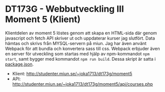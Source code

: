 # DT173G - Webbutveckling III Moment 5 (Klient)

Klientdelen av moment 5 löstes genom att skapa en HTML-sida där genom javascript och fetch API skriver ut och uppdaterar kurser jag slutfört. Data hämtas och skrivs från MYSQL-servern på miun. Jag har även använt Webpack för att bundla och konvertera sass till css. Webpack erbjuder även en server för utveckling som startas med hjälp av npm-kommandot `npm start`, samt bygger med kommandot `npm run build`. Dessa skript är satta i [package.json](https://github.com/jonatanbkarlsson/dt173g_moment_5_client/blob/master/package.json).

* Klient: http://studenter.miun.se/~joka1713/dt173g/moment5
* API: http://studenter.miun.se/~joka1713/dt173g/moment5/api/courses.php
